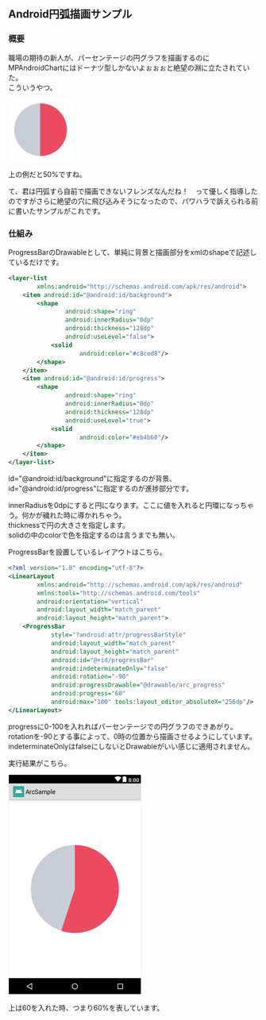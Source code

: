 ## Android円弧描画サンプル

### 概要

職場の期待の新人が、パーセンテージの円グラフを描画するのにMPAndroidChartにはドーナツ型しかないよぉぉぉと絶望の淵に立たされていた。  
こういうやつ。

![期待](docs/hope.png)

上の例だと50%ですね。

て、君は円弧すら自前で描画できないフレンズなんだね！　って優しく指導したのですがさらに絶望の穴に飛び込みそうになったので、パワハラで訴えられる前に書いたサンプルがこれです。

### 仕組み

ProgressBarのDrawableとして、単純に背景と描画部分をxmlのshapeで記述しているだけです。

```xml
<layer-list
        xmlns:android="http://schemas.android.com/apk/res/android">
    <item android:id="@android:id/background">
        <shape
                android:shape="ring"
                android:innerRadius="0dp"
                android:thickness="128dp"
                android:useLevel="false">
            <solid
                    android:color="#c8ced8"/>
        </shape>
    </item>
    <item android:id="@android:id/progress">
        <shape
                android:shape="ring"
                android:innerRadius="0dp"
                android:thickness="128dp"
                android:useLevel="true">
            <solid
                    android:color="#eb4b60"/>
        </shape>
    </item>
</layer-list>
```

id="@android:id/background"に指定するのが背景、id="@android:id/progress"に指定するのが進捗部分です。


innerRadiusを0dpにすると円になります。ここに値を入れると円環になっちゃう。何かが穢れた時に導かれちゃう。  
thicknessで円の大きさを指定します。  
solidの中のcolorで色を指定するのは言うまでも無い。

ProgressBarを設置しているレイアウトはこちら。

```xml
<?xml version="1.0" encoding="utf-8"?>
<LinearLayout
        xmlns:android="http://schemas.android.com/apk/res/android"
        xmlns:tools="http://schemas.android.com/tools"
        android:orientation="vertical"
        android:layout_width="match_parent"
        android:layout_height="match_parent">
    <ProgressBar
            style="?android:attr/progressBarStyle"
            android:layout_width="match_parent"
            android:layout_height="match_parent"
            android:id="@+id/progressBar"
            android:indeterminateOnly="false"
            android:rotation="-90"
            android:progressDrawable="@drawable/arc_progress"
            android:progress="60"
            android:max="100" tools:layout_editor_absoluteX="256dp"/>
</LinearLayout>
```

progressに0-100を入れればパーセンテージでの円グラフのできあがり。  
rotationを-90とする事によって、0時の位置から描画させるようにしています。  
indeterminateOnlyはfalseにしないとDrawableがいい感じに適用されません。

実行結果がこちら。

![結果](docs/result.png)

上は60を入れた時、つまり60%を表しています。
